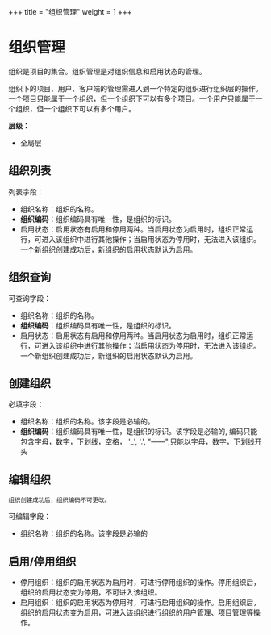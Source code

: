 ﻿+++
title = "组织管理"
weight = 1
+++

# 组织管理

组织是项目的集合。组织管理是对组织信息和启用状态的管理。

组织下的项目、用户、客户端的管理需进入到一个特定的组织进行组织层的操作。一个项目只能属于一个组织，但一个组织下可以有多个项目。一个用户只能属于一个组织，但一个组织下可以有多个用户。

**层级：**

- 全局层

<h2 id="1">组织列表</h2>

列表字段：

- 组织名称：组织的名称。
- **组织编码**：组织编码具有唯一性，是组织的标识。
- 启用状态：启用状态有启用和停用两种。当启用状态为启用时，组织正常运行，可进入该组织中进行其他操作；当启用状态为停用时，无法进入该组织。一个新组织创建成功后，新组织的启用状态默认为启用。

<h2 id="2">组织查询</h2>

可查询字段：

- 组织名称：组织的名称。
- **组织编码**：组织编码具有唯一性，是组织的标识。
- 启用状态：启用状态有启用和停用两种。当启用状态为启用时，组织正常运行，可进入该组织中进行其他操作；当启用状态为停用时，无法进入该组织。一个新组织创建成功后，新组织的启用状态默认为启用。

<h2 id="3">创建组织</h2>

必填字段：

- 组织名称：组织的名称。该字段是必输的。
- **组织编码**：组织编码具有唯一性，是组织的标识。该字段是必输的, 编码只能包含字母，数字，下划线，空格， '_', '.', "——",只能以字母，数字，下划线开头

<h2 id="4">编辑组织</h2>

    组织创建成功后，组织编码不可更改。

可编辑字段：

- 组织名称：组织的名称。该字段是必输的

<h2 id="5">启用/停用组织</h2>

- 停用组织：组织的启用状态为启用时，可进行停用组织的操作。停用组织后，组织的启用状态变为停用，不可进入该组织。
- 启用组织：组织的启用状态为停用时，可进行启用组织的操作。启用组织后，组织的启用状态变为启用，可进入该组织进行组织的用户管理、项目管理等操作。